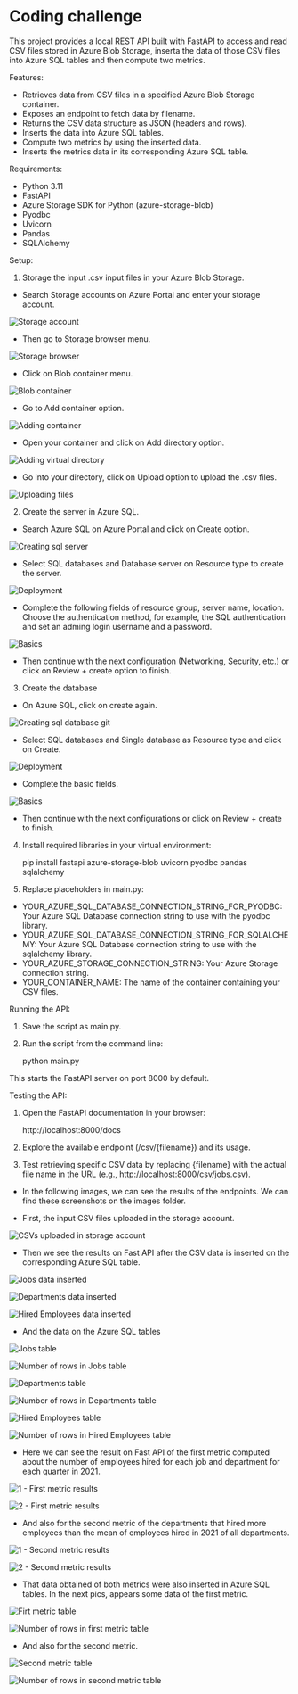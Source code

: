 # Coding challenge
This project provides a local REST API built with FastAPI to access and read CSV files stored in Azure Blob Storage, inserta the data of those CSV files into Azure SQL tables and then compute two metrics.

Features:

* Retrieves data from CSV files in a specified Azure Blob Storage container.
* Exposes an endpoint to fetch data by filename.
* Returns the CSV data structure as JSON (headers and rows).
* Inserts the data into Azure SQL tables.
* Compute two metrics by using the inserted data.
* Inserts the metrics data in its corresponding Azure SQL table.

Requirements:

* Python 3.11
* FastAPI
* Azure Storage SDK for Python (azure-storage-blob)
* Pyodbc
* Uvicorn
* Pandas
* SQLAlchemy

Setup:

1. Storage the input .csv input files in your Azure Blob Storage.

* Search Storage accounts on Azure Portal and enter your storage account.

![Storage account](images/csv_upload/1_storage_account.jpg)

* Then go to Storage browser menu.

![Storage browser](images/csv_upload/2_storage_browser.jpg)

* Click on Blob container menu.

![Blob container](images/csv_upload/3_blob_container.jpg)

* Go to Add container option.

![Adding container](images/csv_upload/4_add_container.jpg)

* Open your container and click on Add directory option.

![Adding virtual directory](images/csv_upload/5_add_directory.jpg)

* Go into your directory, click on Upload option to upload the .csv files.

![Uploading files](images/csv_upload/6_upload_files.jpg)

2. Create the server in Azure SQL.

* Search Azure SQL on Azure Portal and click on Create option.

![Creating sql server](images/sql_server/1_create_option.jpg)

* Select SQL databases and Database server on Resource type to create the server.

![Deployment](images/sql_server/2_deployment_option.jpg)

* Complete the following fields of resource group, server name, location. Choose the authentication method, for example, the SQL authentication and set an adming login username and a password.

![Basics](images/sql_server/3_basics_option.jpg)

* Then continue with the next configuration (Networking, Security, etc.) or click on Review + create option to finish.

3. Create the database

* On Azure SQL, click on create again.

![Creating sql database](images/sql_database/1_create_option.jpg)
git
* Select SQL databases and Single database as Resource type and click on Create.

![Deployment](images/sql_database/2_deployment_option.jpg)

* Complete the basic fields.

![Basics](images/sql_database/3_basics.jpg)

* Then continue with the next configurations or click on Review + create to finish.

4. Install required libraries in your virtual environment:

    pip install fastapi azure-storage-blob uvicorn pyodbc pandas sqlalchemy

5. Replace placeholders in main.py:

* YOUR_AZURE_SQL_DATABASE_CONNECTION_STRING_FOR_PYODBC: Your Azure SQL Database connection string  to use with the pyodbc library.
* YOUR_AZURE_SQL_DATABASE_CONNECTION_STRING_FOR_SQLALCHEMY: Your Azure SQL Database connection string to use with the sqlalchemy library.
* YOUR_AZURE_STORAGE_CONNECTION_STRING: Your Azure Storage connection string.
* YOUR_CONTAINER_NAME: The name of the container containing your CSV files.

Running the API:

1. Save the script as main.py.

2. Run the script from the command line:

    python main.py

This starts the FastAPI server on port 8000 by default.

Testing the API:

1. Open the FastAPI documentation in your browser:

    http://localhost:8000/docs

2. Explore the available endpoint (/csv/{filename}) and its usage.

3. Test retrieving specific CSV data by replacing {filename} with the actual file name in the URL (e.g., http://localhost:8000/csv/jobs.csv).

* In the following images, we can see the results of the endpoints. We can find these screenshots on the images folder.

* First, the input CSV files uploaded in the storage account.

![CSVs uploaded in storage account](images/endpoints/csv_inserted_data/input_csvs_in_storage.png)

* Then we see the results on Fast API after the CSV data is inserted on the corresponding Azure SQL table.

![Jobs data inserted](images/endpoints/csv_inserted_data/jobs_csv_inserted.png)

![Departments data inserted](images/endpoints/csv_inserted_data/departments_csv_inserted.png)

![Hired Employees data inserted](images/endpoints/csv_inserted_data/hired_employees_csv_inserted.png)

* And the data on the Azure SQL tables

![Jobs table](images/endpoints/csv_inserted_data/jobs_azure_sql_table.png)

![Number of rows in Jobs table](images/endpoints/csv_inserted_data/count_jobs_azure_sql_table.png)

![Departments table](images/endpoints/csv_inserted_data/departments_azure_sql_table.png)

![Number of rows in Departments table](images/endpoints/csv_inserted_data/count_departments_azure_sql_table.png)


![Hired Employees table](images/endpoints/csv_inserted_data/hired_employees_azure_sql_table.png)

![Number of rows in Hired Employees table](images/endpoints/csv_inserted_data/count_hired_employees_azure_sql_table.png)

* Here we can see the result on Fast API of the first metric computed about the number of employees hired for each job and department for each quarter in 2021.

![1 - First metric results](images/endpoints/first_metric/first_metric_1.png)

![2 - First metric results](images/endpoints/first_metric/first_metric_2.png)

* And also for the second metric of the departments that hired more employees than the mean of employees hired in 2021 of all departments.

![1 - Second metric results](images/endpoints/second_metric/second_metric_1.png)

![2 - Second metric results](images/endpoints/second_metric/second_metric_2.png)

* That data obtained of both metrics were also inserted in Azure SQL tables. In the next pics, appears some data of the first metric.

![Firt metric table](images/endpoints/first_metric/first_metric_azure_sql_table.png)

![Number of rows in first metric table](images/endpoints/first_metric/count_first_metric_azure_sql_table.png)

* And also for the second metric.

![Second metric table](images/endpoints/second_metric/second_metric_azure_sql_table.png)

![Number of rows in second metric table](images/endpoints/second_metric/count_second_metric_azure_sql_table.png)
